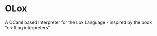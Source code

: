 # OLox
A OCaml based Interpreter for the Lox Language - inspired by the book "crafting interpreters"
